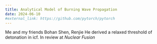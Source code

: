 ```yaml
---
title: Analytical Model of Burning Wave Propagation
date: 2024-06-10
#external_link: https://github.com/pytorch/pytorch
---
```


Me and my friends Bohan Shen, Renjie He derived a relaxed threshold of detonation in icf. In review at *Nuclear Fusion*

<!--more-->
